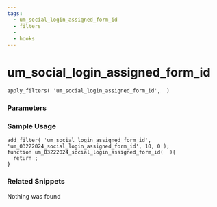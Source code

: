 ```yaml
---
tags: 
  - um_social_login_assigned_form_id
  - filters
  - 
  - hooks
---
```

# um\_social\_login\_assigned\_form\_id

``` php:no-line-numbers
apply_filters( 'um_social_login_assigned_form_id',  )
```
<div class='hook-sep'></div>

### Parameters

<div class='hook-sep'></div>



### Sample Usage

``` php:no-line-numbers
add_filter( 'um_social_login_assigned_form_id', 'um_03222024_social_login_assigned_form_id', 10, 0 );
function um_03222024_social_login_assigned_form_id(  ){
  return ;
}
```
<div class='hook-sep'></div>



### Related Snippets

Nothing was found

